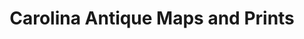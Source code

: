 ---
title: "Carolina Antique Maps and Prints"
url: /charleston/carolina-antique-maps-and-prints/
shop: collector
---